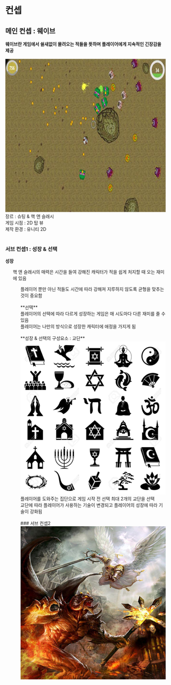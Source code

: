 # 컨셉
## 메인 컨셉 : 웨이브
**웨이브란 게임에서 쉴새없이 몰려오는 적들을 뜻하며 플레이어에게 지속적인 긴장감을 제공**<br>
<br>
<img src="./img/topview.jpg" width="640" height="480"><br>
장르 : 슈팅 & 핵 앤 슬래시<br>
게임 시점 :  2D 탑 뷰<br>
제작 환경 : 유니티 2D <br>
<br>
### 서브 컨셉1 : 성장 & 선택
**성장**<br>
<ul>핵 앤 슬래시의 매력은 시간을 들여 강해진 캐릭터가 적을 쉽게 처지할 때 오는 재미에 있음<br>
<ul>플레이어 뿐만 아닌 적들도 시간에 따라 강해져 지루하지 않도록 균형을 맞추는것이 중요함<br>
<br>
**선택**<br>
플레이어의 선택에 따라 다르게 성장하는 게임은 매 시도마다 다른 재미를 줄 수 있음<br>
플레이어는 나만의 방식으로 성장한 캐릭터에 애정을 가지게 됨 <br>
<br>
**성장 & 선택의 구성요소 : 교단**<br>
<img src="./img/simbol.jpg" width="640" height="480"><br>
플레이어를 도와주는 집단으로 게임 시작 전 선택 최대 2개의 교단을 선택<br>
교단에 따라 플레이어가 사용하는 기술이 변경되고 플레이어의 성장에 따라 기술이 강화됨<br>
<br>
### 서브 컨셉2
<img src="./img/angel.jpg" width="640" height="480"><br>

